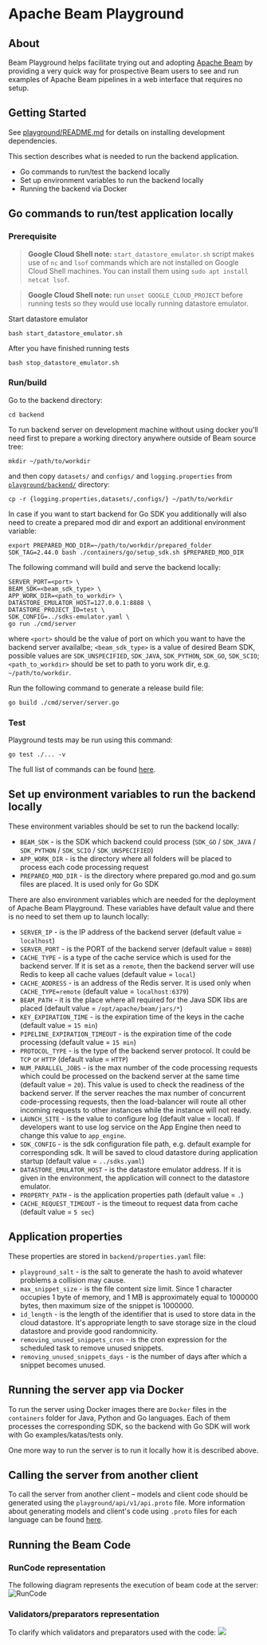 <!--
    Licensed to the Apache Software Foundation (ASF) under one
    or more contributor license agreements.  See the NOTICE file
    distributed with this work for additional information
    regarding copyright ownership.  The ASF licenses this file
    to you under the Apache License, Version 2.0 (the
    "License"); you may not use this file except in compliance
    with the License.  You may obtain a copy of the License at

      http://www.apache.org/licenses/LICENSE-2.0

    Unless required by applicable law or agreed to in writing,
    software distributed under the License is distributed on an
    "AS IS" BASIS, WITHOUT WARRANTIES OR CONDITIONS OF ANY
    KIND, either express or implied.  See the License for the
    specific language governing permissions and limitations
    under the License.
-->

# Apache Beam Playground

## About

Beam Playground helps facilitate trying out and adopting [Apache Beam](https://beam.apache.org/) by providing a very
quick way for prospective Beam users to see and run examples of Apache Beam pipelines in a web interface that requires
no setup.

## Getting Started

See [playground/README.md](../README.md) for details on installing development dependencies.

This section describes what is needed to run the backend application.

- Go commands to run/test the backend locally
- Set up environment variables to run the backend locally
- Running the backend via Docker

## Go commands to run/test application locally

### Prerequisite

> **Google Cloud Shell note:** `start_datastore_emulator.sh` script makes use of `nc` and `lsof` commands which are not installed on Google Cloud Shell machines. You can install them using `sudo apt install netcat lsof`.

> **Google Cloud Shell note:** run `unset GOOGLE_CLOUD_PROJECT` before running tests so they would use locally running datastore emulator.

Start datastore emulator
```shell
bash start_datastore_emulator.sh
```

After you have finished running tests
```shell
bash stop_datastore_emulator.sh
```

### Run/build
Go to the backend directory:

```shell
cd backend
```

To run backend server on development machine without using docker you'll need first to prepare a working directory anywhere outside of Beam source tree:
```shell
mkdir ~/path/to/workdir
```
and then copy `datasets/` and `configs/` and `logging.properties` from [`playground/backend/`](/playground/backend/) directory:
```shell
cp -r {logging.properties,datasets/,configs/} ~/path/to/workdir
```

In case if you want to start backend for Go SDK you additionally will also need to create a prepared mod dir and export an additional environment variable:
```shell
export PREPARED_MOD_DIR=~/path/to/workdir/prepared_folder
SDK_TAG=2.44.0 bash ./containers/go/setup_sdk.sh $PREPARED_MOD_DIR
```

The following command will build and serve the backend locally:

```shell
SERVER_PORT=<port> \
BEAM_SDK=<beam_sdk_type> \
APP_WORK_DIR=<path_to_workdir> \
DATASTORE_EMULATOR_HOST=127.0.0.1:8888 \
DATASTORE_PROJECT_ID=test \
SDK_CONFIG=../sdks-emulator.yaml \
go run ./cmd/server
```

where `<port>` should be the value of port on which you want to have the backend server availalbe; `<beam_sdk_type>` is a value of desired Beam SDK, possible values are `SDK_UNSPECIFIED`, `SDK_JAVA`, `SDK_PYTHON`, `SDK_GO`, `SDK_SCIO`; `<path_to_workdir>` should be set to path to yoru work dir, e.g. `~/path/to/workdir`.

Run the following command to generate a release build file:

```shell
go build ./cmd/server/server.go
```

### Test
Playground tests may be run using this command:

```shell
go test ./... -v
```

The full list of commands can be found [here](https://pkg.go.dev/cmd/go).

## Set up environment variables to run the backend locally

These environment variables should be set to run the backend locally:

- `BEAM_SDK` - is the SDK which backend could process (`SDK_GO` / `SDK_JAVA` / `SDK_PYTHON` / `SDK_SCIO` / `SDK_UNSPECIFIED`)
- `APP_WORK_DIR` - is the directory where all folders will be placed to process each code processing request
- `PREPARED_MOD_DIR` - is the directory where prepared go.mod and go.sum files are placed. It is used only for Go SDK

There are also environment variables which are needed for the deployment of Apache Beam Playground. These variables have
default value and there is no need to set them up to launch locally:

- `SERVER_IP` - is the IP address of the backend server (default value = `localhost`)
- `SERVER_PORT` - is the PORT of the backend server (default value = `8080`)
- `CACHE_TYPE` - is a type of the cache service which is used for the backend server. If it is set as a `remote`, then
  the backend server will use Redis to keep all cache values (default value = `local`)
- `CACHE_ADDRESS` - is an address of the Redis server. It is used only when `CACHE_TYPE=remote` (default value
  = `localhost:6379`)
- `BEAM_PATH` - it is the place where all required for the Java SDK libs are placed
  (default value = `/opt/apache/beam/jars/*`)
- `KEY_EXPIRATION_TIME` - is the expiration time of the keys in the cache (default value = `15 min`)
- `PIPELINE_EXPIRATION_TIMEOUT` - is the expiration time of the code processing (default value = `15 min`)
- `PROTOCOL_TYPE` - is the type of the backend server protocol. It could be `TCP` or `HTTP` (default value = `HTTP`)
- `NUM_PARALLEL_JOBS` - is the max number of the code processing requests which could be processed on the backend server
  at the same time (default value = `20`). This value is used to check the readiness of the backend server. If the
  server reaches the max number of concurrent code-processing requests, then the load-balancer will route all other
  incoming requests to other instances while the instance will not ready.
- `LAUNCH_SITE` - is the value to configure log (default value = local). If developers want to use log service on the
  App Engine then need to change this value to `app_engine`.
- `SDK_CONFIG` - is the sdk configuration file path, e.g. default example for corresponding sdk. It will be saved to cloud datastore during application startup (default value = `../sdks.yaml`)
- `DATASTORE_EMULATOR_HOST` - is the datastore emulator address. If it is given in the environment, the application will connect to the datastore emulator.
- `PROPERTY_PATH` - is the application properties path (default value = `.`)
- `CACHE_REQUEST_TIMEOUT` - is the timeout to request data from cache (default value = `5 sec`)

## Application properties

These properties are stored in `backend/properties.yaml` file:

- `playground_salt` - is the salt to generate the hash to avoid whatever problems a collision may cause.
- `max_snippet_size` - is the file content size limit. Since 1 character occupies 1 byte of memory, and 1 MB is approximately equal to 1000000 bytes, then maximum size of the snippet is 1000000.
- `id_length` - is the length of the identifier that is used to store data in the cloud datastore. It's appropriate length to save storage size in the cloud datastore and provide good randomnicity.
- `removing_unused_snippets_cron` - is the cron expression for the scheduled task to remove unused snippets.
- `removing_unused_snippets_days` - is the number of days after which a snippet becomes unused.

## Running the server app via Docker

To run the server using Docker images there are `Docker` files in the `containers` folder for Java, Python and Go
languages. Each of them processes the corresponding SDK, so the backend with Go SDK will work with Go
examples/katas/tests only.

One more way to run the server is to run it locally how it is described above.

## Calling the server from another client

To call the server from another client – models and client code should be generated using the
`playground/api/v1/api.proto` file. More information about generating models and client's code using `.proto`
files for each language can be found [here](https://grpc.io/docs/languages/).

## Running the Beam Code
### RunCode representation
The following diagram represents the execution of beam code at the server:
![RunCode](RunCodeDiagram.png)

### Validators/preparators representation
To clarify which validators and preparators used with the code:
![](ValidatorsPreparators.png)